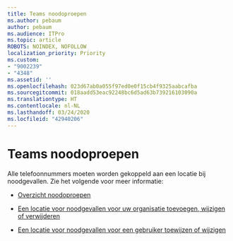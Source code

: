 ```yaml
---
title: Teams noodoproepen
ms.author: pebaum
author: pebaum
ms.audience: ITPro
ms.topic: article
ROBOTS: NOINDEX, NOFOLLOW
localization_priority: Priority
ms.custom:
- "9002239"
- "4348"
ms.assetid: ''
ms.openlocfilehash: 023d67ab0a055f97ed0e0f15cb4f9325aabcafba
ms.sourcegitcommit: 018aadd53eac92248bc6d5ad63b739216103090a
ms.translationtype: HT
ms.contentlocale: nl-NL
ms.lasthandoff: 03/24/2020
ms.locfileid: "42940206"
---
```

# <a name="teams-emergency-calling"></a>Teams noodoproepen

Alle telefoonnummers moeten worden gekoppeld aan een locatie bij noodgevallen. Zie het volgende voor meer informatie:

- [Overzicht noodoproepen](https://docs.microsoft.com/MicrosoftTeams/what-are-emergency-locations-addresses-and-call-routing)

- [Een locatie voor noodgevallen voor uw organisatie toevoegen, wijzigen of verwijderen](https://docs.microsoft.com/MicrosoftTeams/add-change-remove-emergency-location-organization)

- [Een locatie voor noodgevallen voor een gebruiker toewijzen of wijzigen](https://docs.microsoft.com/MicrosoftTeams/assign-change-emergency-location-user)
